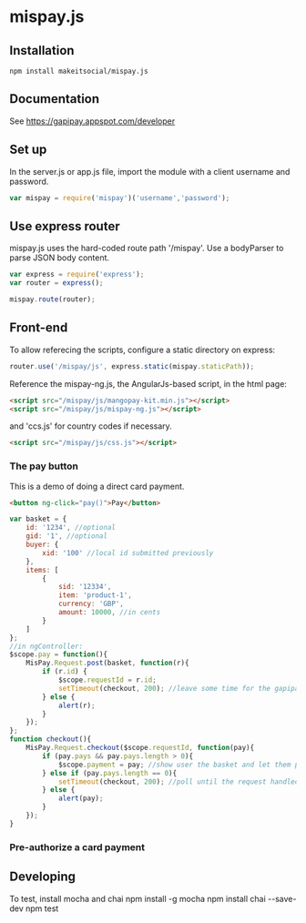 # mispay.js

## Installation

    npm install makeitsocial/mispay.js

## Documentation

See https://gapipay.appspot.com/developer

## Set up

In the server.js or app.js file, import the module with a client username and password.

```js
var mispay = require('mispay')('username','password');
``` 

## Use express router

mispay.js uses the hard-coded route path '/mispay'. Use a bodyParser to parse JSON body content.

```js
var express = require('express');
var router = express();

mispay.route(router);
```

## Front-end

To allow referecing the scripts, configure a static directory on express:

```js
router.use('/mispay/js', express.static(mispay.staticPath));
```

Reference the mispay-ng.js, the AngularJs-based script, in the html page:

```html
<script src="/mispay/js/mangopay-kit.min.js"></script>
<script src="/mispay/js/mispay-ng.js"></script>
```
and 'ccs.js' for country codes if necessary.
```html
<script src="/mispay/js/css.js"></script>
```

### The pay button
This is a demo of doing a direct card payment.
```html
<button ng-click="pay()">Pay</button>
```

```js
var basket = {
	id: '1234', //optional
	gid: '1', //optional
	buyer: {
		xid: '100' //local id submitted previously
	},
	items: [
		{
			sid: '12334',
			item: 'product-1',
			currency: 'GBP',
			amount: 10000, //in cents
		}
	]
};
//in ngController:
$scope.pay = function(){
	MisPay.Request.post(basket, function(r){
		if (r.id) {
			$scope.requestId = r.id;
			setTimeout(checkout, 200); //leave some time for the gapipay server
		} else {
			alert(r);
		}
	});
};
function checkout(){
	MisPay.Request.checkout($scope.requestId, function(pay){
		if (pay.pays && pay.pays.length > 0){
			$scope.payment = pay; //show user the basket and let them pay one by one
		} else if (pay.pays.length == 0){
			setTimeout(checkout, 200); //poll until the request handled.
		} else {
			alert(pay);
		}
	});
}
```

### Pre-authorize a card payment

## Developing

To test, install mocha and chai
	npm install -g mocha
	npm install chai --save-dev
    npm test
